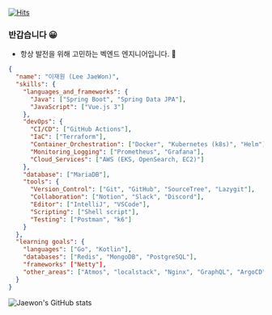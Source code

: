 [![Hits](https://hits.seeyoufarm.com/api/count/incr/badge.svg?url=https%3A%2F%2Fgithub.com%2Fjlee38266%2Fhit-counter&count_bg=%2379C83D&title_bg=%23555555&icon=smugmug.svg&icon_color=%232BB880&title=hits+this+profile%21&edge_flat=false)](https://hits.seeyoufarm.com)
### 반갑습니다 😀
- 항상 발전을 위해 고민하는 벡엔드 엔지니어입니다. 🌱

``` json
{
  "name": "이재원 (Lee JaeWon)",
  "skills": {
    "languages_and_frameworks": {
      "Java": ["Spring Boot", "Spring Data JPA"],
      "JavaScript": ["Vue.js 3"]
    },
    "devOps": {
      "CI/CD": ["GitHub Actions"],
      "IaC": ["Terraform"],
      "Container_Orchestration": ["Docker", "Kubernetes (k8s)", "Helm"],
      "Monitoring_Logging": ["Prometheus", "Grafana"],
      "Cloud_Services": ["AWS (EKS, OpenSearch, EC2)"]
    },
    "database": ["MariaDB"],
    "tools": {
      "Version_Control": ["Git", "GitHub", "SourceTree", "Lazygit"],
      "Collaboration": ["Notion", "Slack", "Discord"],
      "Editor": ["IntelliJ", "VSCode"],
      "Scripting": ["Shell script"],
      "Testing": ["Postman", "k6"]
    }
  },
  "learning goals": {
    "languages": ["Go", "Kotlin"],
    "databases": ["Redis", "MongoDB", "PostgreSQL"],
    "frameworks" ["Netty"],
    "other_areas": ["Atmos", "localstack", "Nginx", "GraphQL", "ArgoCD", "Fluent Bit", "Tilt"]
  }
}
```
![Jaewon's GitHub stats](https://github-readme-stats.vercel.app/api?username=jlee38266&show_icons=true&theme=tokyonight)


<!--<div style="display: flex;">
  <img src="https://github-readme-stats.vercel.app/api?username=jlee38266&show_icons=true" alt="jlee38266's github stats" />
   <a href="https://solved.ac/akdmf23">
    <img src="http://mazassumnida.wtf/api/generate_badge?boj=akdmf23" alt="solved.ac tier" />
  </a> 
</div>-->
<!--
![jlee38266's github stats](https://github-readme-stats.vercel.app/api?username=jlee38266&show_icons=true)
[![solved.ac tier](http://mazassumnida.wtf/api/generate_badge?boj=akdmf23)](https://solved.ac/akdmf23)
-->
